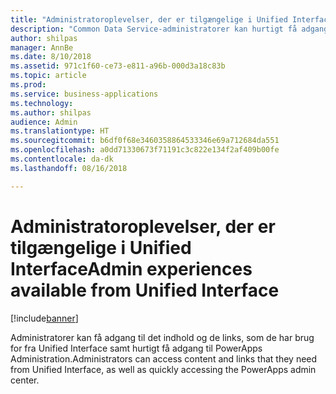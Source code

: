 ```yaml
---
title: "Administratoroplevelser, der er tilgængelige i Unified Interface"
description: "Common Data Service-administratorer kan hurtigt få adgang til oplysninger fra Unified Interface"
author: shilpas
manager: AnnBe
ms.date: 8/10/2018
ms.assetid: 971c1f60-ce73-e811-a96b-000d3a18c83b
ms.topic: article
ms.prod: 
ms.service: business-applications
ms.technology: 
ms.author: shilpas
audience: Admin
ms.translationtype: HT
ms.sourcegitcommit: b6df0f68e3460358864533346e69a712684da551
ms.openlocfilehash: a0dd71330673f71191c3c822e134f2af409b00fe
ms.contentlocale: da-dk
ms.lasthandoff: 08/16/2018

---
```

# <a name="admin-experiences-available-from-unified-interface"></a><span data-ttu-id="30710-103">Administratoroplevelser, der er tilgængelige i Unified Interface</span><span class="sxs-lookup"><span data-stu-id="30710-103">Admin experiences available from Unified Interface</span></span>


[!include[banner](../../includes/banner.md)]

<span data-ttu-id="30710-104">Administratorer kan få adgang til det indhold og de links, som de har brug for fra Unified Interface samt hurtigt få adgang til PowerApps Administration.</span><span class="sxs-lookup"><span data-stu-id="30710-104">Administrators can access content and links that they need from Unified Interface, as well as quickly accessing the PowerApps admin center.</span></span>

